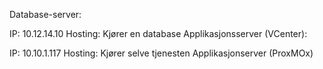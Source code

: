 Database-server:

IP: 10.12.14.10
Hosting: Kjører en database
Applikasjonsserver (VCenter):

IP: 10.10.1.117
Hosting: Kjører selve tjenesten
Applikasjonserver (ProxMOx)
